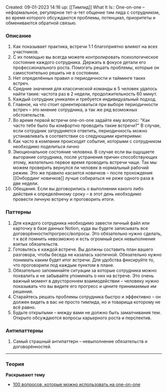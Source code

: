Created: 09-01-2023 14:16
up: [[Тимлид]]
What It Is:: One-on-one – неформальное, регулярное тет-а-тет общение тим лида с сотрудником, во время которого обсуждаются проблемы, потенциал, приоритеты и обмениваются обратной связью.

### Описание
1. Как показывает практика, встречи 1:1 благоприятно влияют на всех участников.
2. С их помощью вы всегда можете контролировать психологическое состояние каждого сотрудника. Держать в фокусе детали его профессионального роста. Помогать решать проблемы, которые он самостоятельно решить не в состоянии.
3. Нет определённых правил о периодичности и тайминге таких встреч.
4. Средние значения для классической команды в 5 человек удалось найти такие: частота раз в 2 недели, продолжительность 60 минут.
5. Каждый сотрудник уникален и требуется индивидуальный подход. 
6. Главное, на что стоит ориентироваться при выборе периодичности встреч – это мнение сотрудника, а так же ряд возможных обстоятельств.
7. Во время первой встречи one-on-one задайте ему вопрос: "Как часто тебе было бы комфортно проводить такие встречи?" В случае, если сотрудник затрудняется ответить, периодичность можно устанавливать в соответствии со следующими критериями:
8. Как часто в компании происходят события, которыми с сотрудником необходимо поделиться лично
9. Эмоциональное состояние человека. В случае если вы ощущаете выгорание сотрудника, после устранения причин способствующих этому, желательно первое время проводить встречи чаще. Так мы можем проверить вернулся ли человек в нормальный рабочий режим. Это же правило касается новичков – после прохождения [[Онбординг новичков]] лучше собираться не реже одного раза в две недели.
10. Обещания. Если вы договорились о выполнении какого либо действия к определённому сроку – в этот день необходимо провести личную встречу и проговорить итоги.

### Паттерны
1. Для каждого сотрудника необходимо завести личный файл или карточку в базе данных Notion, куда вы будете записывать все договорённости/прогресс/вопросы. Это обязательно нужно сделать, т к всё помнить невозможно и есть огромный риск невыполнения взятых обязательств.
3. Готовьтесь к каждой встрече. Вы должны составить план вашего разговора, чтобы беседа не казалась хаотичной. Обязательно нужно понимать каким будет итог встречи. Для удобства фиксируйте то, что проговорили под каждым пунктом в плане.
4. Обязательно запоминайте ситуации за которые сотрудника можно похвалить и не забывайте упоминать о них на встрече. Это очень важный момент в двустороннем взаимодействии – человеку нужно показывать что вы видите его прогресс и цените принимаемые им решения.
5. Старайтесь решать проблемы сотрудника быстро и эффективно – он должен видеть в вас не просто тимлида, но и товарища которому не всё равно. 
6. Будьте открытыми – между вами не должно быть замалчивания тем. Открыто обсуждаются вопросы карьерного роста и перспектив. 

### Антипаттерны
1. Самый страшный антипаттерн – невыполнение обязательств и договорённостей.  
__________
### Теория

**Раскрывают тему**
- [100 вопросов, которые можно использовать на one-on-one](https://jasonevanish.com/2014/05/29/101-questions-to-ask-in-1-on-1s/) 